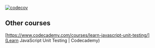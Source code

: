 [![codecov](https://codecov.io/gh/tuyendq/tdd-es6/branch/main/graph/badge.svg?token=ATCLZ8Q19S)](https://codecov.io/gh/tuyendq/tdd-es6)

## Other courses

[https://www.codecademy.com/courses/learn-javascript-unit-testing/](Learn JavaScript Unit Testing | Codecademy)
